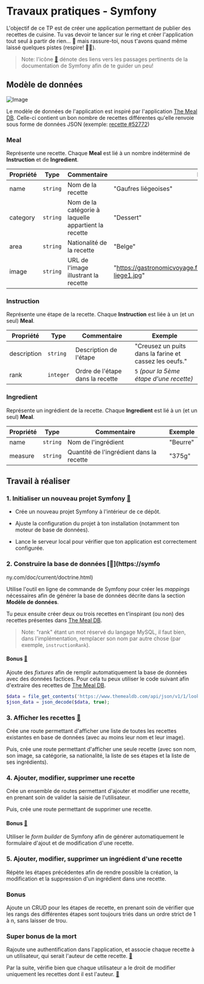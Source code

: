 # Travaux pratiques - Symfony

L'objectif de ce TP est de créer une application permettant de publier des recettes de cuisine. Tu vas devoir te lancer sur le ring et créer l'application tout seul à partir de rien... 💪 mais rassure-toi, nous t'avons quand même laissé quelques pistes (respire! 😮‍💨).

> Note: l'icône [📜](https://symfony.com/) dénote des liens vers les passages pertinents de la documentation de Symfony afin de te guider un peu!

## Modèle de données

![Image](ER-model.png)

Le modèle de données de l'application est inspiré par l'application [The Meal DB](https://www.themealdb.com/). Celle-ci contient un bon nombre de recettes différentes qu'elle renvoie sous forme de données JSON (exemple: [recette #52772](https://www.themealdb.com/api/json/v1/1/lookup.php?i=52772))

### Meal

Représente une recette. Chaque **Meal** est lié à un nombre indéterminé de **Instruction** et de **Ingredient**.

| **Propriété** | **Type** | **Commentaire** | **Exemple** |
| --- | --- | --- | --- |
| name | `string` | Nom de la recette | "Gaufres liégeoises" |
| category | `string` | Nom de la catégorie à laquelle appartient la recette | "Dessert" |
| area | `string` | Nationalité de la recette | "Belge" |
| image | `string` | URL de l'image illustrant la recette | "https://gastronomicvoyage.files.wordpress.com/2012/04/gaufre-liege1.jpg" |

### Instruction

Représente une étape de la recette. Chaque **Instruction** est liée à un (et un seul) **Meal**.

| **Propriété** | **Type** | **Commentaire** | **Exemple** |
| --- | --- | --- | --- |
| description | `string` | Description de l'étape | "Creusez un puits dans la farine et cassez les oeufs." |
| rank | `integer` | Ordre de l'étape dans la recette | `5` _(pour la 5ème étape d'une recette)_ |

### Ingredient

Représente un ingrédient de la recette. Chaque **Ingredient** est lié à un (et un seul) **Meal**.

| **Propriété** | **Type** | **Commentaire** | **Exemple** |
| --- | --- | --- | --- |
| name | `string` | Nom de l'ingrédient | "Beurre" |
| measure | `string` | Quantité de l'ingrédient dans la recette | "375g" |

## Travail à réaliser

### 1. Initialiser un nouveau projet Symfony [📜](https://symfony.com/doc/current/setup.html#running-symfony-applications)

- Crée un nouveau projet Symfony à l'intérieur de ce dépôt.

- Ajuste la configuration du projet à ton installation (notamment ton moteur de base de données).

- Lance le serveur local pour vérifier que ton application est correctement configurée.

### 2. Construire la base de données [📜](https://symfo
ny.com/doc/current/doctrine.html)

Utilise l'outil en ligne de commande de Symfony pour créer les _mappings_ nécessaires afin de générer la base de données décrite dans la section **Modèle de données**.

Tu peux ensuite créer deux ou trois recettes en t'inspirant (ou non) des recettes présentes dans [The Meal DB](https://www.themealdb.com/).

> Note: "rank" étant un mot réservé du langage MySQL, il faut bien, dans l'implémentation, remplacer son nom par autre chose (par exemple, `instructionRank`).

#### Bonus [📜](https://symfony.com/doc/current/bundles/DoctrineFixturesBundle/index.html)

Ajoute des _fixtures_ afin de remplir automatiquement la base de données avec des données factices. Pour cela tu peux utiliser le code suivant afin d'extraire des recettes de [The Meal DB](https://www.themealdDeb.com/).

```php
$data = file_get_contents('https://www.themealdb.com/api/json/v1/1/lookup.php?i=52772');
$json_data = json_decode($data, true);
```

### 3. Afficher les recettes [📜](https://symfony.com/doc/current/controller.html)

Crée une route permettant d'afficher une liste de toutes les recettes existantes en base de données (avec au moins leur nom et leur image).

Puis, crée une route permettant d'afficher une seule recette (avec son nom, son image, sa catégorie, sa nationalité, la liste de ses étapes et la liste de ses ingrédients).

### 4. Ajouter, modifier, supprimer une recette

Crée un ensemble de routes permettant d'ajouter et modifier une recette, en prenant soin de valider la saisie de l'utilisateur.

Puis, crée une route permettant de supprimer une recette.

#### Bonus [📜](https://symfony.com/doc/current/forms.html)

Utiliser le _form builder_ de Symfony afin de générer automatiquement le formulaire d'ajout et de modification d'une recette.

### 5. Ajouter, modifier, supprimer un ingrédient d'une recette

Répète les étapes précédentes afin de rendre possible la création, la modification et la suppression d'un ingrédient dans une recette.

### Bonus

Ajoute un CRUD pour les étapes de recette, en prenant soin de vérifier que les rangs des différentes étapes sont toujours triés dans un ordre strict de 1 à n, sans laisser de trou.

### Super bonus de la mort

Rajoute une authentification dans l'application, et associe chaque recette à un utilisateur, qui serait l'auteur de cette recette. [📜](https://symfony.com/doc/current/security/form_login_setup.html)

Par la suite, vérifie bien que chaque utilisateur a le droit de modifier uniquement les recettes dont il est l'auteur. [📜](https://symfony.com/doc/current/security/voters.html)
